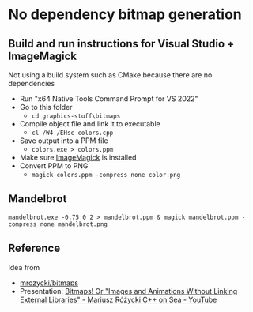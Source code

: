 # No dependency bitmap generation

## Build and run instructions for Visual Studio + ImageMagick

Not using a build system such as CMake because there are no dependencies

* Run "x64 Native Tools Command Prompt for VS 2022"
* Go to this folder
  * `cd graphics-stuff\bitmaps`
* Compile object file and link it to executable
  * `cl /W4 /EHsc colors.cpp`
* Save output into a PPM file
  * `colors.exe > colors.ppm`
* Make sure [ImageMagick](https://imagemagick.org/script/index.php) is installed
* Convert PPM to PNG
  * `magick colors.ppm -compress none color.png`

## Mandelbrot

```
mandelbrot.exe -0.75 0 2 > mandelbrot.ppm & magick mandelbrot.ppm -compress none mandelbrot.png
```

## Reference

Idea from

* [mrozycki/bitmaps](https://github.com/mrozycki/bitmaps)
* Presentation: [Bitmaps\! Or "Images and Animations Without Linking External Libraries" \- Mariusz Różycki C\+\+ on Sea \- YouTube](https://www.youtube.com/watch?v=2OZR9_appAA)
